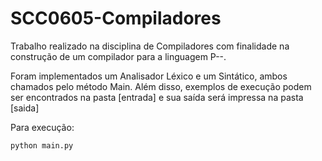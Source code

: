 # SCC0605-Compiladores

Trabalho realizado na disciplina de Compiladores com finalidade na construção de um compilador para a linguagem P--. 

Foram implementados um Analisador Léxico e um Sintático, ambos chamados pelo método Main. Além disso, exemplos de execução podem ser encontrados na pasta [entrada] e sua saída será impressa na pasta [saida]


Para execução:
```
python main.py
```
